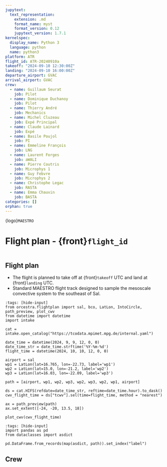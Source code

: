 ```yaml
---
jupytext:
  text_representation:
    extension: .md
    format_name: myst
    format_version: 0.12
    jupytext_version: 1.7.1
kernelspec:
  display_name: Python 3
  language: python
  name: python3
platform: ATR
flight_id: ATR-20240910a
takeoff: "2024-09-10 12:30:00Z"
landing: "2024-09-10 16:00:00Z"
departure_airport: GVAC
arrival_airport: GVAC
crew:
  - name: Guillaum Seurat
    job: Pilot
  - name: Dominique Duchanoy
    job: Pilot
  - name: Thierry André
    job: Mechanics
  - name: Michel Cluzeau
    job: Expé Principal
  - name: Claude Lainard
    job: Expé 
  - name: Basile Poujol
    job: PI
  - name: Emmeline François
    job: LNG
  - name: Laurent Forges
    job: aWALI
  - name: Pierre Coutris
    job: Microphys 1
  - name: Guy Febvre
    job: Microphys 2
  - name: Christophe Legac
    job: RASTA
  - name: Emma Chauvin
    job: BASTA
categories: []
orphan: true
---
```


{logo}`MAESTRO`

# Flight plan - {front}`flight_id`

```{badges}
```

## Flight plan
* The flight is planned to take off at {front}`takeoff` UTC and land at {front}`landing` UTC.
* Standard MAESTRO flight track designed to sample the mesoscale convective system to the southeast of Sal.

```{code-cell} python3
:tags: [hide-input]
from orcestra.flightplan import sal, bco, LatLon, IntoCircle, path_preview, plot_cwv
from datetime import datetime
import intake

cat = intake.open_catalog("https://tcodata.mpimet.mpg.de/internal.yaml")

date_time = datetime(2024, 9, 9, 12, 0, 0)
date_time_str = date_time.strftime('%Y-%m-%d')
flight_time = datetime(2024, 10, 10, 12, 0, 0)

airport = sal
wp1 = LatLon(lat=16.765, lon=-22.73, label='wp1')
wp2 = LatLon(lat=15.0, lon=-21.2, label='wp2')
wp3 = LatLon(lat=16.03, lon=-22.09, label='wp3')

path = [airport, wp1, wp2, wp3, wp2, wp3, wp2, wp1, airport]

ds = cat.HIFS(refdate=date_time_str, reftime=date_time.hour).to_dask()
cwv_flight_time = ds["tcwv"].sel(time=flight_time, method = "nearest")

ax = path_preview(path)
ax.set_extent([-24, -20, 13.5, 18])

plot_cwv(cwv_flight_time)

```

```{code-cell} python3
:tags: [hide-input]
import pandas as pd
from dataclasses import asdict

pd.DataFrame.from_records(map(asdict, path)).set_index("label")
```

## Crew

```{crew}
```